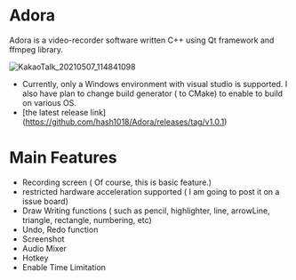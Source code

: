 # Adora

Adora is a video-recorder software written C++ using Qt framework and ffmpeg library. 

![KakaoTalk_20210507_114841098](https://user-images.githubusercontent.com/46293206/117391263-8df40980-af2a-11eb-958f-170626210d3b.jpg)


* Currently, only a Windows environment with visual studio is supported. I also have plan to change build generator ( to CMake) to enable to build on various OS.
* [the latest release link] (https://github.com/hash1018/Adora/releases/tag/v1.0.1)

# Main Features
* Recording screen ( Of course, this is basic feature.)
* restricted hardware acceleration supported ( I am going to post it on a issue board)
* Draw Writing functions ( such as pencil, highlighter, line, arrowLine, triangle, rectangle, numbering, etc)
* Undo, Redo function
* Screenshot 
* Audio Mixer
* Hotkey
* Enable Time Limitation
